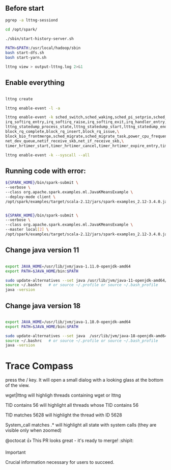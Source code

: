 
## Before start
```bash
pgrep -a lttng-sessiond

cd /opt/spark/
 
./sbin/start-history-server.sh

PATH=$PATH:/usr/local/hadoop/sbin
bash start-dfs.sh
bash start-yarn.sh

lttng view > output-lttng.log 2>&1

```

## Enable everything

```bash

lttng create

lttng enable-event -l -a

lttng enable-event -k sched_switch,sched_waking,sched_pi_setprio,sched_process_fork,sched_process_exit,sched_process_free,sched_wakeup,\
irq_softirq_entry,irq_softirq_raise,irq_softirq_exit,irq_handler_entry,irq_handler_exit,\
lttng_statedump_process_state,lttng_statedump_start,lttng_statedump_end,lttng_statedump_network_interface,lttng_statedump_block_device,\
block_rq_complete,block_rq_insert,block_rq_issue,\
block_bio_frontmerge,sched_migrate,sched_migrate_task,power_cpu_frequency,\
net_dev_queue,netif_receive_skb,net_if_receive_skb,\
timer_hrtimer_start,timer_hrtimer_cancel,timer_hrtimer_expire_entry,timer_hrtimer_expire_exit

lttng enable-event -k --syscall --all

```


## Running code with error: 

```bash
${SPARK_HOME}/bin/spark-submit \
--verbose \
--class org.apache.spark.examples.ml.JavaKMeansExample \
--deploy-mode client \
/opt/spark/examples/target/scala-2.12/jars/spark-examples_2.12-3.4.0.jar 5


${SPARK_HOME}/bin/spark-submit \
--verbose \
--class org.apache.spark.examples.ml.JavaKMeansExample \
--master local[2] \
/opt/spark/examples/target/scala-2.12/jars/spark-examples_2.12-3.4.0.jar 5
```



## Change java version 11
```bash

export JAVA_HOME=/usr/lib/jvm/java-1.11.0-openjdk-amd64
export PATH=$JAVA_HOME/bin:$PATH

sudo update-alternatives --set java /usr/lib/jvm/java-11-openjdk-amd64/bin/java
source ~/.bashrc   # or source ~/.profile or source ~/.bash_profile
java -version
```

## Change java version 18

```bash

export JAVA_HOME=/usr/lib/jvm/java-1.18.0-openjdk-amd64
export PATH=$JAVA_HOME/bin:$PATH

sudo update-alternatives --set java  /usr/lib/jvm/java-18-openjdk-amd64/bin/java 
source ~/.bashrc   # or source ~/.profile or source ~/.bash_profile
java -version

```
# Trace Compass

press the / key. It will open a small dialog with a looking glass at the bottom of the view.

wget|lttng will highligh threads containing wget or lttng

TID contains 56 will highlight all threads whose TID contains 56

TID matches 5628 will highlight the thread with ID 5628

System_call matches .* will highlight all state with system calls (they are visible only when zoomed)

@octocat :+1: This PR looks great - it's ready to merge! :shipit:


> [!IMPORTANT]
> Crucial information necessary for users to succeed.
